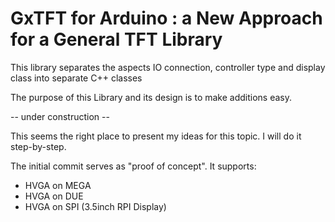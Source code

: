 # GxTFT for Arduino : a New Approach for a General TFT Library

This library separates the aspects IO connection, controller type and display class into separate C++ classes

The purpose of this Library and its design is to make additions easy.

-- under construction --

This seems the right place to present my ideas for this topic. I will do it step-by-step.

The initial commit serves as "proof of concept". It supports:

* HVGA on MEGA
* HVGA on DUE
* HVGA on SPI (3.5inch RPI Display)
